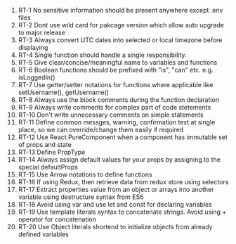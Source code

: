 1. RT-1 No sensitive information should be present anywhere except .env files
1. RT-2 Dont use wild card for pakcage version which allow auto upgrade to major release
1. RT-3 Always convert UTC dates into selected or local timezone before displaying
1. RT-4 Single function should handle a single responsibility.
1. RT-5 Give clear/concise/meaningful name to variables and functions
1. RT-6 Boolean functions should be prefixed with "is", "can" etc. e.g. isLoggedIn()
1. RT-7 Use getter/setter notations for functions where applicable like setUsername(), getUsername()
1. RT-8 Always use the block comments during the function declaration
1. RT-9 Always write comments for complex part of code stetements
1. RT-10 Don't write unnecessary comments on simple statements
1. RT-11 Define common messges, warning, confirmation text at single place, so we can override/change them easily if required
1. RT-12 Use React.PureComponent when a component has immutable set of props and state
1. RT-13 Define PropType
1. RT-14 Always assign default values for your props by assigning to the special defaultProps
1. RT-15 Use Arrow notations to define functions
1. RT-16 If using Redux, then retrieve data from redux store using selectors
1. RT-17 Extract properties value from an object or arrays into another variable using destructure syntax from ES6
1. RT-18 Avoid using var and use let and const for declaring variables
1. RT-19 Use template literals syntax to concatenate strings. Avoid using + operator for concatenation
1. RT-20 Use Object literals shortend to initialize objects from already defined variables
